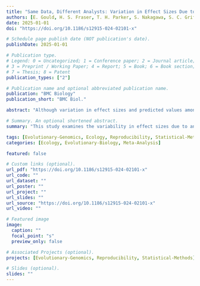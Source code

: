 ```yaml
---
title: "Same Data, Different Analysts: Variation in Effect Sizes Due to Analytical Decisions in Ecology and Evolutionary Biology"
authors: [E. Gould, H. S. Fraser, T. H. Parker, S. Nakagawa, S. C. Griffith, P. A. Vesk, F. Fidler, D. G. Hamilton, R. N. Abbey-Lee, J. K. Abbott, L. A. Aguirre, C. Alcaraz, I. Aloni, D. Altschul, K. Arekar, J. W. Atkins, J. Atkinson, C. M. Baker, M. Barrett, ... A. Garretson, ... S. Whelan]
date: 2025-01-01
doi: "https://doi.org/10.1186/s12915-024-02101-x"

# Schedule page publish date (NOT publication's date).
publishDate: 2025-01-01

# Publication type.
# Legend: 0 = Uncategorized; 1 = Conference paper; 2 = Journal article;
# 3 = Preprint / Working Paper; 4 = Report; 5 = Book; 6 = Book section;
# 7 = Thesis; 8 = Patent
publication_types: ["2"]

# Publication name and optional abbreviated publication name.
publication: "BMC Biology"
publication_short: "BMC Biol."

abstract: "Although variation in effect sizes and predicted values among studies of similar phenomena is inevitable, such variation far exceeds what might be produced by sampling error alone. One possible explanation for variation among results is differences among researchers in the decisions they make regarding statistical analyses. A growing array of studies has explored this analytical variability in different fields and has found substantial variability among results despite analysts having the same data and research question. Many of these studies have been in the social sciences, but one small “many analyst” study found similar variability in ecology. We expanded the scope of this prior work by implementing a large-scale empirical exploration of the variation in effect sizes and model predictions generated by the analytical decisions of different researchers in ecology and evolutionary biology. We used two unpublished datasets, one from evolutionary ecology (blue tit, Cyanistes caeruleus, to compare sibling number and nestling growth) and one from conservation ecology (Eucalyptus, to compare grass cover and tree seedling recruitment). The project leaders recruited 174 analyst teams, comprising 246 analysts, to investigate the answers to prespecified research questions. Analyses conducted by these teams yielded 141 usable effects (compatible with our meta-analyses and with all necessary information provided) for the blue tit dataset, and 85 usable effects for the Eucalyptus dataset. We found substantial heterogeneity among results for both datasets, although the patterns of variation differed between them. For the blue tit analyses, the average effect was convincingly negative, with less growth for nestlings living with more siblings, but there was near continuous variation in effect size from large negative effects to effects near zero, and even effects crossing the traditional threshold of statistical significance in the opposite direction. In contrast, the average relationship between grass cover and Eucalyptus seedling number was only slightly negative and not convincingly different from zero, and most effects ranged from weakly negative to weakly positive, with about a third of effects crossing the traditional threshold of significance in one direction or the other. However, there were also several striking outliers in the Eucalyptus dataset, with effects far from zero. For both datasets, we found substantial variation in the variable selection and random effects structures among analyses, as well as in the ratings of the analytical methods by peer reviewers, but we found no strong relationship between any of these and deviation from the meta-analytic mean. In other words, analyses with results that were far from the mean were no more or less likely to have dissimilar variable sets, use random effects in their models, or receive poor peer reviews than those analyses that found results that were close to the mean. The existence of substantial variability among analysis outcomes raises important questions about how ecologists and evolutionary biologists should interpret published results, and how they should conduct analyses in the future."

# Summary. An optional shortened abstract.
summary: "This study examines the variability in effect sizes due to analytical decisions among researchers analyzing the same ecological and evolutionary datasets."

tags: [Evolutionary-Genomics, Ecology, Reproducibility, Statistical-Methods]
categories: [Ecology, Evolutionary-Biology, Meta-Analysis]

featured: false

# Custom links (optional).
url_pdf: "https://doi.org/10.1186/s12915-024-02101-x"
url_code: ""
url_dataset: ""
url_poster: ""
url_project: ""
url_slides: ""
url_source: "https://doi.org/10.1186/s12915-024-02101-x"
url_video: ""

# Featured image
image:
  caption: ""
  focal_point: "s"
  preview_only: false

# Associated Projects (optional).
projects: [Evolutionary-Genomics, Reproducibility, Statistical-Methods]

# Slides (optional).
slides: ""
---
```

